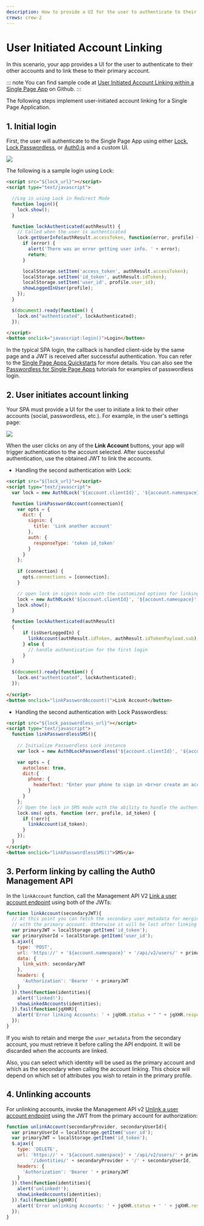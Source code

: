 ```yaml
---
description: How to provide a UI for the user to authenticate to their other accounts and link these to their primary account.
crews: crew-2
---
```


# User Initiated Account Linking

In this scenario, your app provides a UI for the user to authenticate to their other accounts and to link these to their primary account.

::: note
You can find sample code at [User Initiated Account Linking within a Single Page App](https://github.com/auth0/auth0-link-accounts-sample/tree/master/SPA) on Github.
:::

The following steps implement user-initiated account linking for a Single Page Application.

## 1. Initial login

First, the user will authenticate to the Single Page App using either [Lock](https://github.com/auth0/lock), [Lock Passwordless](https://github.com/auth0/lock-passwordless), or [Auth0.js](/libraries/auth0js) and a custom UI.

![](/media/articles/link-accounts/spa-initial-login.png)

The following is a sample login using Lock:

```html
<script src="${lock_url}"></script>
<script type="text/javascript">

  //Log in using Lock in Redirect Mode
  function login(){
    lock.show();
  }

  function lockAuthenticated(authResult) {
    // Called when the user is authenticated
    lock.getUserInfo(authResult.accessToken, function(error, profile) {
      if (error) {
        alert('There was an error getting user info. ' + error);
        return;
      }

      localStorage.setItem('access_token', authResult.accessToken);
      localStorage.setItem('id_token', authResult.idToken);
      localStorage.setItem('user_id', profile.user_id);
      showLoggedInUser(profile);
    });
  }

  $(document).ready(function() {
    lock.on("authenticated", lockAuthenticated);
  });

</script>
<button onclick="javascript:login()">Login</button>
```

In the typical SPA login, the callback is handled client-side by the same page and a JWT is received after successful authentication. You can refer to the [Single Page Apps Quickstarts](/quickstart/spa) for more details. You can also see the [Passwordless for Single Page Apps](/connections/passwordless/spa) tutorials for examples of passwordless login.

## 2. User initiates account linking

Your SPA must provide a UI for the user to initiate a link to their other accounts (social, passwordless, etc.). For example, in the user's settings page:

![](/media/articles/link-accounts/spa-user-settings.png)

When the user clicks on any of the **Link Account** buttons, your app will trigger authentication to the account selected. After successful authentication, use the obtained JWT to link the accounts.

 * Handling the second authentication with Lock:

  ```html
  <script src="${lock_url}"></script>
  <script type="text/javascript">
    var lock = new Auth0Lock('${account.clientId}', '${account.namespace}');

    function linkPasswordAccount(connection){
      var opts = { 
        dict: {
          signin: {
            title: 'Link another account'
          },
          auth: {
            responseType: 'token id_token'
          }
        }
      };
            
      if (connection) {
        opts.connections = [connection];
      }

      // open lock in signin mode with the customized options for linking
      lock = new Auth0Lock('${account.clientId}', '${account.namespace}', opts);
      lock.show();
    }

    function lockAuthenticated(authResult)
    {
        if (isUserLoggedIn) {
          linkAccount(authResult.idToken, authResult.idTokenPayload.sub);
        } else {
          // handle authentication for the first login
        }
    }

    $(document).ready(function() {
      lock.on("authenticated", lockAuthenticated); 
    });
    
  </script>
  <button onclick="linkPasswordAccount()">Link Account</button>
  ```

 * Handling the second authentication with Lock Passwordless:

  ```html
  <script src="${lock_passwordless_url}"></script>
  <script type="text/javascript">
    function linkPasswordlessSMS(){
      
      // Initialize Passwordless Lock instance
      var lock = new Auth0LockPasswordless('${account.clientId}', '${account.namespace}');

      var opts = {
        autoclose: true,
        dict:{
          phone: {
            headerText: "Enter your phone to sign in <br>or create an account to link to."
          }
        }
      };
      // Open the lock in SMS mode with the ability to handle the authentication in page
      lock.sms( opts, function (err, profile, id_token) {
        if (!err){
          linkAccount(id_token);
        }
      });
    }
  </script>
  <button onclick="linkPasswordlessSMS()">SMS</a>
  ```

## 3. Perform linking by calling the Auth0 Management API

In the `linkAccount` function, call the Management API V2 [Link a user account endpoint](/api/v2#!/Users/post_identities) using both of the JWTs:

```js
function linkAccount(secondaryJWT){
  // At this point you can fetch the secondary user_metadata for merging
  // with the primary account. Otherwise it will be lost after linking the accounts
  var primaryJWT = localStorage.getItem('id_token');
  var primaryUserId = localStorage.getItem('user_id');
  $.ajax({
    type: 'POST',
    url: 'https://' + '${account.namespace}' + '/api/v2/users/' + primaryUserId + '/identities',
    data: {
      link_with: secondaryJWT
    },
    headers: {
      'Authorization': 'Bearer ' + primaryJWT
    }
  }).then(function(identities){
    alert('linked!');
    showLinkedAccounts(identities);
  }).fail(function(jqXHR){
    alert('Error linking Accounts: ' + jqXHR.status + " " + jqXHR.responseText);
  });
}
```

If you wish to retain and merge the `user_metadata` from the secondary account, you must retrieve it before calling the API endpoint. It will be discarded when the accounts are linked.

Also, you can select which identity will be used as the primary account and which as the secondary when calling the account linking. This choice will depend on which set of attributes you wish to retain in the primary profile.

## 4. Unlinking accounts

For unlinking accounts, invoke the Management API v2 [Unlink a user account endpoint](/api/v2#!/Users/delete_provider_by_user_id) using the JWT from the primary account for authorization:

```js
function unlinkAccount(secondaryProvider, secondaryUserId){
  var primaryUserId = localStorage.getItem('user_id');
  var primaryJWT = localStorage.getItem('id_token');
  $.ajax({
    type: 'DELETE',
    url: 'https://' + '${account.namespace}' + '/api/v2/users/' + primaryUserId +
         '/identities/' + secondaryProvider + '/' + secondaryUserId,
    headers: {
      'Authorization': 'Bearer ' + primaryJWT
    }
  }).then(function(identities){
    alert('unlinked!');
    showLinkedAccounts(identities);
  }).fail(function(jqXHR){
    alert('Error unlinking Accounts: ' + jqXHR.status + ' ' + jqXHR.responseText);
  });
}
```
